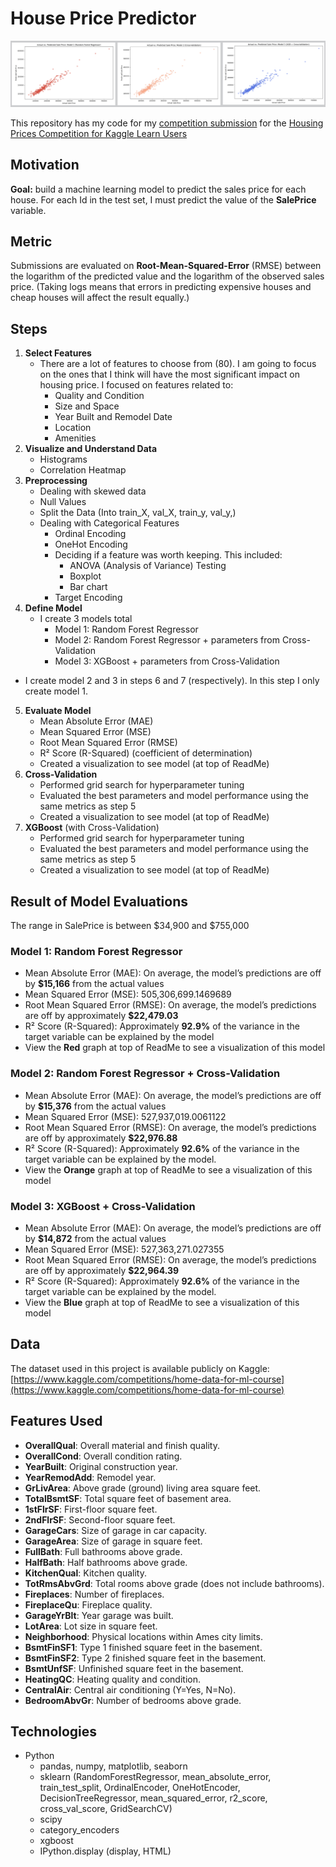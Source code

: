 # House Price Predictor

<p align="center">
    <img src="ModelImage.png" alt="ModelImage.png">
</p>

This repository has my code for my [competition submission](https://www.kaggle.com/code/johannaschmidle7/house-price-predictor) for the [Housing Prices Competition for Kaggle Learn Users](https://www.kaggle.com/competitions/home-data-for-ml-course)

## Motivation
**Goal:** build a machine learning model to predict the sales price for each house. For each Id in the test set, I must predict the value of the **SalePrice** variable. 

## Metric
Submissions are evaluated on **Root-Mean-Squared-Error** (RMSE) between the logarithm of the predicted value and the logarithm of the observed sales price. (Taking logs means that errors in predicting expensive houses and cheap houses will affect the result equally.)

## Steps 
1. **Select Features**
   - There are a lot of features to choose from (80). I am going to focus on the ones that I think will have the most significant impact on housing price. I focused on features related to:
       -  Quality and Condition
       -  Size and Space
       -  Year Built and Remodel Date
       -  Location
       -  Amenities
2. **Visualize and Understand Data**
   - Histograms
   - Correlation Heatmap
3. **Preprocessing**
   - Dealing with skewed data
   - Null Values
   - Split the Data (Into train_X, val_X, train_y, val_y,)
   - Dealing with Categorical Features
     - Ordinal Encoding
     - OneHot Encoding
     - Deciding if a feature was worth keeping. This included:
       - ANOVA (Analysis of Variance) Testing
       - Boxplot
       - Bar chart
     - Target Encoding
4. **Define Model**
   - I create 3 models total
     - Model 1: Random Forest Regressor
     - Model 2: Random Forest Regressor + parameters from Cross-Validation
     - Model 3: XGBoost + parameters from Cross-Validation
  - I create model 2 and 3 in steps 6 and 7 (respectively). In this step I only create model 1. 
5. **Evaluate Model**
   - Mean Absolute Error (MAE)
   - Mean Squared Error (MSE)
   - Root Mean Squared Error (RMSE)
   - R² Score (R-Squared) (coefficient of determination)
   - Created a visualization to see model (at top of ReadMe)
6. **Cross-Validation**
   - Performed grid search for hyperparameter tuning
   - Evaluated the best parameters and model performance using the same metrics as step 5
   - Created a visualization to see model (at top of ReadMe)
7. **XGBoost** (with Cross-Validation)
   - Performed grid search for hyperparameter tuning
   - Evaluated the best parameters and model performance using the same metrics as step 5
   - Created a visualization to see model (at top of ReadMe)

## Result of Model Evaluations
The range in SalePrice is between $34,900 and $755,000
### Model 1: Random Forest Regressor
- Mean Absolute Error (MAE): On average, the model’s predictions are off by **$15,166** from the actual values 
- Mean Squared Error (MSE): 505,306,699.1469689
- Root Mean Squared Error (RMSE): On average, the model’s predictions are off by approximately **$22,479.03**
- R² Score (R-Squared): Approximately **92.9%** of the variance in the target variable can be explained by the model
- View the **Red** graph at top of ReadMe to see a visualization of this model
### Model 2: Random Forest Regressor + Cross-Validation
- Mean Absolute Error (MAE): On average, the model’s predictions are off by **$15,376** from the actual values
- Mean Squared Error (MSE): 527,937,019.0061122
- Root Mean Squared Error (RMSE): On average, the model’s predictions are off by approximately **$22,976.88**
- R² Score (R-Squared): Approximately **92.6%** of the variance in the target variable can be explained by the model.
- View the **Orange** graph at top of ReadMe to see a visualization of this model
### Model 3: XGBoost + Cross-Validation
- Mean Absolute Error (MAE): On average, the model’s predictions are off by **$14,872** from the actual values 
- Mean Squared Error (MSE): 527,363,271.027355
- Root Mean Squared Error (RMSE): On average, the model’s predictions are off by approximately **$22,964.39**
- R² Score (R-Squared): Approximately **92.6%** of the variance in the target variable can be explained by the model.
- View the **Blue** graph at top of ReadMe to see a visualization of this model
  
## Data
The dataset used in this project is available publicly on Kaggle: [https://www.kaggle.com/competitions/home-data-for-ml-course](https://www.kaggle.com/competitions/home-data-for-ml-course)

## Features Used
- **OverallQual**: Overall material and finish quality.
- **OverallCond**: Overall condition rating.
- **YearBuilt**: Original construction year.
- **YearRemodAdd**: Remodel year.
- **GrLivArea**: Above grade (ground) living area square feet.
- **TotalBsmtSF**: Total square feet of basement area.
- **1stFlrSF**: First-floor square feet.
- **2ndFlrSF**: Second-floor square feet.
- **GarageCars**: Size of garage in car capacity.
- **GarageArea**: Size of garage in square feet.
- **FullBath**: Full bathrooms above grade.
- **HalfBath**: Half bathrooms above grade.
- **KitchenQual**: Kitchen quality.
- **TotRmsAbvGrd**: Total rooms above grade (does not include bathrooms).
- **Fireplaces**: Number of fireplaces.
- **FireplaceQu**: Fireplace quality.
- **GarageYrBlt**: Year garage was built.
- **LotArea**: Lot size in square feet.
- **Neighborhood**: Physical locations within Ames city limits.
- **BsmtFinSF1**: Type 1 finished square feet in the basement.
- **BsmtFinSF2**: Type 2 finished square feet in the basement.
- **BsmtUnfSF**: Unfinished square feet in the basement.
- **HeatingQC**: Heating quality and condition.
- **CentralAir**: Central air conditioning (Y=Yes, N=No).
- **BedroomAbvGr**: Number of bedrooms above grade.

## Technologies
- Python
    - pandas, numpy, matplotlib, seaborn
    - sklearn (RandomForestRegressor, mean_absolute_error, train_test_split, OrdinalEncoder, OneHotEncoder, DecisionTreeRegressor, mean_squared_error, r2_score, cross_val_score, GridSearchCV)
    - scipy
    - category_encoders
    - xgboost
    - IPython.display (display, HTML)

